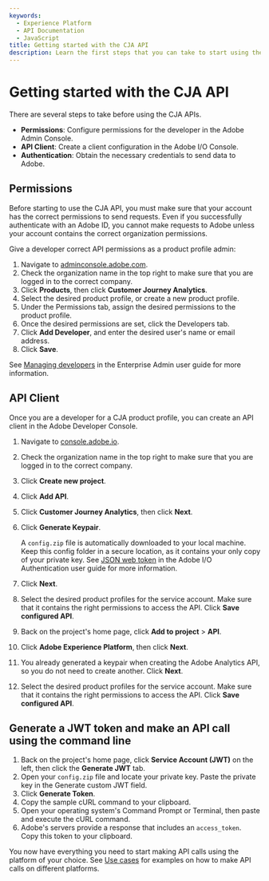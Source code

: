 ```yaml
---
keywords:
  - Experience Platform
  - API Documentation
  - JavaScript
title: Getting started with the CJA API
description: Learn the first steps that you can take to start using the CJA API.
---
```


# Getting started with the CJA API

There are several steps to take before using the CJA APIs.

* **Permissions**: Configure permissions for the developer in the Adobe Admin Console.
* **API Client**: Create a client configuration in the Adobe I/O Console.
* **Authentication**: Obtain the necessary credentials to send data to Adobe.

## Permissions

Before starting to use the CJA API, you must make sure that your account has the correct permissions to send requests. Even if you successfully authenticate with an Adobe ID, you cannot make requests to Adobe unless your account contains the correct organization permissions.

Give a developer correct API permissions as a product profile admin:

1. Navigate to [adminconsole.adobe.com](https://adminconsole.adobe.com).
2. Check the organization name in the top right to make sure that you are logged in to the correct company.
3. Click **Products**, then click **Customer Journey Analytics**.
4. Select the desired product profile, or create a new product profile.
5. Under the Permissions tab, assign the desired permissions to the product profile.
6. Once the desired permissions are set, click the Developers tab.
7. Click **Add Developer**, and enter the desired user's name or email address.
8. Click **Save**.

See [Managing developers](https://helpx.adobe.com/enterprise/using/manage-developers.html) in the Enterprise Admin user guide for more information.

## API Client

Once you are a developer for a CJA product profile, you can create an API client in the Adobe Developer Console.

1. Navigate to [console.adobe.io](https://console.adobe.io).
1. Check the organization name in the top right to make sure that you are logged in to the correct company.
1. Click **Create new project**.
1. Click **Add API**.
1. Click **Customer Journey Analytics**, then click **Next**.
1. Click **Generate Keypair**.
   
   A `config.zip` file is automatically downloaded to your local machine. Keep this config folder in a secure location, as it contains your only copy of your private key. See [JSON web token](https://www.adobe.io/authentication/auth-methods.html#!AdobeDocs/adobeio-auth/master/JWT/JWTCertificate.md) in the Adobe I/O Authentication user guide for more information.

1. Click **Next**.
1. Select the desired product profiles for the service account. Make sure that it contains the right permissions to access the API. Click **Save configured API**.
1. Back on the project's home page, click **Add to project** > **API**.
1. Click **Adobe Experience Platform**, then click **Next**.
1. You already generated a keypair when creating the Adobe Analytics API, so you do not need to create another. Click **Next**.
1. Select the desired product profiles for the service account. Make sure that it contains the right permissions to access the API. Click **Save configured API**.

## Generate a JWT token and make an API call using the command line

1. Back on the project's home page, click **Service Account (JWT)** on the left, then click the **Generate JWT** tab.
1. Open your `config.zip` file and locate your private key. Paste the private key in the Generate custom JWT field.
1. Click **Generate Token**.
1. Copy the sample cURL command to your clipboard.
1. Open your operating system's Command Prompt or Terminal, then paste and execute the cURL command.
1. Adobe's servers provide a response that includes an `access_token`. Copy this token to your clipboard.

You now have everything you need to start making API calls using the platform of your choice. See [Use cases](../use-cases/index.md) for examples on how to make API calls on different platforms.
